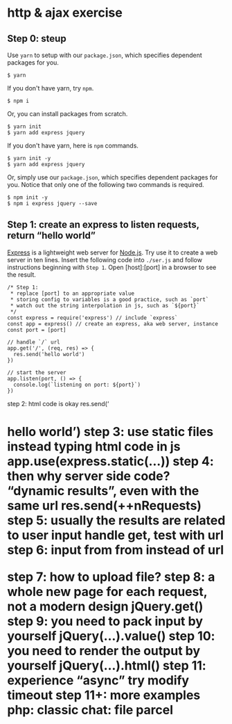 # http & ajax exercise

## Step 0: steup

Use `yarn` to setup with our `package.json`, which specifies dependent packages for you.

```
$ yarn
```

If you don't have yarn, try `npm`.

```
$ npm i
```

Or, you can install packages from scratch.

```
$ yarn init
$ yarn add express jquery
```

If you don't have yarn, here is `npm` commands.

```
$ yarn init -y
$ yarn add express jquery
```

Or, simply use our `package.json`, which specifies dependent packages for you. Notice that only one of the following two commands is required.

```
$ npm init -y
$ npm i express jquery --save
```

## Step 1: create an express to listen requests, return “hello world”

[Express](https://expressjs.com/) is a lightweight web server for [Node.js](https://nodejs.org/). Try use it to create a web server in ten lines. Insert the following code into `./ser.js` and follow instructions beginning with `Step 1`. Open [host]:[port] in a browser to see the result.

```
/* Step 1:
 * replace [port] to an appropriate value
 * storing config to variables is a good practice, such as `port`
 * watch out the string interpolation in js, such as `${port}`
 */
const express = require('express') // include `express`
const app = express() // create an express, aka web server, instance
const port = [port]

// handle `/` url
app.get('/', (req, res) => {
  res.send('hello world')
})

// start the server
app.listen(port, () => {
  console.log(`listening on port: ${port}`)
})
```

step 2: html code is okay
res.send(‘<h1>hello world’)
step 3: use static files instead typing html code in js
app.use(express.static(…))
step 4: then why server side code? “dynamic results”, even with the same url
res.send(++nRequests)
step 5: usually the results are related to user input
handle get, test with url
step 6: input from from instead of url
<form method=“get”>
step 7: how to upload file?
<form method=“post”>
step 8: a whole new page for each request, not a modern design
jQuery.get()
step 9: you need to pack input by yourself
jQuery(…).value()
step 10: you need to render the output by yourself
jQuery(…).html()
step 11: experience “async”
try modify timeout
step 11+: more examples
php: classic
chat: file
parcel
